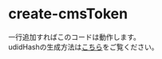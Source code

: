 # create-cmsToken
一行追加すればこのコードは動作します。  
udidHashの生成方法は[こちら](https://github.com/HelloTan/Create-udidHash-Post)をご覧ください。
